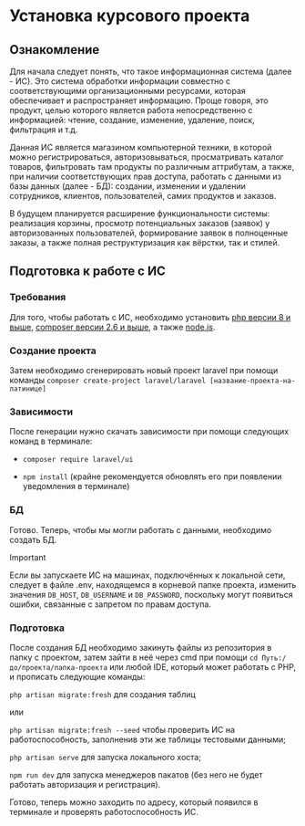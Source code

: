 # Установка курсового проекта

## Ознакомление

Для начала следует понять, что такое информационная система (далее - ИС). Это система обработки информации совместно с соответствующими организационными ресурсами, которая обеспечивает и распространяет информацию. Проще говоря, это продукт, целью которого является работа непосредственно с информацией: чтение, создание, изменение, удаление, поиск, фильтрация и т.д.

Данная ИС является магазином компьютерной техники, в которой можно регистрироваться, авторизовываться, просматривать каталог товаров, фильтровать там продукты по различным аттрибутам, а также, при наличии соответствующих прав доступа, работать с данными из базы данных (далее - БД): создании, изменении и удалении сотрудников, клиентов, пользователей, самих продуктов и заказов.

В будущем планируется расширение функциональности системы: реализация корзины, просмотр потенциальных заказов (заявок) у авторизованных пользователей, формирование заявок в полноценные заказы, а также полная реструктуризация как вёрстки, так и стилей.

## Подготовка к работе с ИС

### Требования
Для того, чтобы работать с ИС, необходимо установить [php версии 8 и выше](https://www.php.net/), [composer версии 2.6 и выше](https://getcomposer.org/), а также [node.js](https://nodejs.org/).

### Создание проекта

Затем необходимо сгенерировать новый проект laravel при помощи команды `composer create-project laravel/laravel [название-проекта-на-латинице]`

### Зависимости

После генерации нужно скачать зависимости при помощи следующих команд в терминале: 

- `composer require laravel/ui`

- `npm install` (крайне рекомендуется обновлять его при появлении уведомления в терминале)

### БД

Готово. Теперь, чтобы мы могли работать с данными, необходимо создать БД.

> [!IMPORTANT]
> Если вы запускаете ИС на машинах, подключённых к локальной сети, следует в файле .env, находящемся в корневой папке проекта, изменить значения `DB_HOST`, `DB_USERNAME` и `DB_PASSWORD`, поскольку могут появиться ошибки, связанные с запретом по правам доступа.

### Подготовка

После создания БД необходимо закинуть файлы из репозитория в папку с проектом, затем зайти в неё через cmd при помощи `cd Путь:/до/проекта/папка-проекта` или любой IDE, который может работать с PHP, и прописать следующие команды:

`php artisan migrate:fresh` для создания таблиц

или 

`php artisan migrate:fresh --seed` чтобы проверить ИС на работоспособность, заполненив эти же таблицы тестовыми данными;

`php artisan serve` для запуска локального хоста;

`npm run dev` для запуска менеджеров пакатов (без него не будет работать авторизация и регистрация).

Готово, теперь можно заходить по адресу, который появился в терминале и проверять работоспособность ИС.
